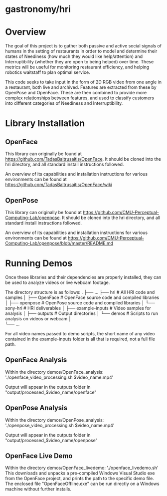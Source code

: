 # gastronomy/hri

Overview
======

The goal of this project is to gather both passive and active social signals of humans in the setting of restaurants in order to model and determine their states of Neediness (how much they would like help/attention) and Interruptibility (whether they are open to being helped) over time. These metrics will be useful for monitoring restaurant efficiency, and helping robotics waitstaff to plan optimal service.

This code seeks to take input in the form of 2D RGB video from one angle in a restaurant, both live and archived. Features are extracted from these by OpenPose and OpenFace. These are then combined to provide more complex relationships between features, and used to classify customers into different categories of Neediness and Interruptibility.

Library Installation
======

OpenFace
---------
This library can originally be found at https://github.com/TadasBaltrusaitis/OpenFace. It should be cloned into the hri directory, and all standard install instructions followed.

An overview of its capabilities and installation instructions for various environments can be found at https://github.com/TadasBaltrusaitis/OpenFace/wiki

OpenPose
---------
This library can originally be found at https://github.com/CMU-Perceptual-Computing-Lab/openpose. It should be cloned into the hri directory, and all standard install instructions followed.

An overview of its capabilities and installation instructions for various environments can be found at https://github.com/CMU-Perceptual-Computing-Lab/openpose/blob/master/README.md

Running Demos
======
Once these libraries and their dependencies are properly installed, they can be used to analyze videos or live webcam footage.

The directory structure is as follows:
    .
    ├── ...
    ├── hri                  # All HRI code and samples
    │   ├── OpenFace         # OpenFace source code and compiled libraries
    │   ├── openpose         # OpenPose source code and compiled libraries
    │   └── sony-hri         # HRI deliverables
    │          ├── example-inputs         # Video samples for analysis
    │          ├── outputs                # Output directories
    │          └── demos                  # Scripts to run analysis on videos or webcam
    │   
    └── ...

For all video names passed to demo scripts, the short name of any video contained in the example-inputs folder is all that is required, not a full file path.

OpenFace Analysis
---------
Within the directory demos/OpenFace_analysis:
'./openface_video_processing.sh $video_name.mp4'

Output will appear in the outputs folder in "output/processed_$video_name/openface"

OpenPose Analysis 
---------
Within the directory demos/OpenPose_analysis:
'./openpose_video_processing.sh $video_name.mp4'

Output will appear in the outputs folder in "output/processed_$video_name/openpose"

OpenFace Live Demo
---------
Within the directory demos/OpenFace_livedemo:
'./openface_livedemo.sh'
This downloads and unpacks a pre-compiled Windows Visual Studio exe from the OpenFace project, and prints the path to the specific demo file. The enclosed file "OpenFaceOffline.exe" can be run directly on a Windows machine without further installs.



